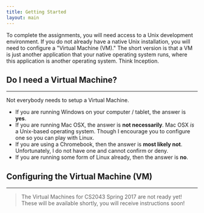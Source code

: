 ```yaml
---
title: Getting Started
layout: main
---
```


To complete the assignments, you will need access to a Unix development environment.  If
you do not already have a native Unix installation, you will need to configure a
"Virtual Machine (VM)."  The short version is that a VM is just another application that
your native operating system runs, where this application is another operating system.
Think Inception.

## Do I need a Virtual Machine?
----------------------------------------------------------------------------------------

Not everybody needs to setup a Virtual Machine.

- If you are running Windows on your computer / tablet, the answer is **yes**.
- If you are running Mac OSX, the answer is **not necessarily**.  Mac OSX *is* a
  Unix-based operating system.  Though I encourage you to configure one so you can
  play with Linux.
- If you are using a Chromebook, then the answer is **most likely not**.
  Unfortunately, I do not have one and cannot confirm or deny.
- If you are running some form of Linux already, then the answer is **no**.

## Configuring the Virtual Machine (VM)
----------------------------------------------------------------------------------------

> The Virtual Machines for CS2043 Spring 2017 are not ready yet!  These will be
> available shortly, you will receive instructions soon!
